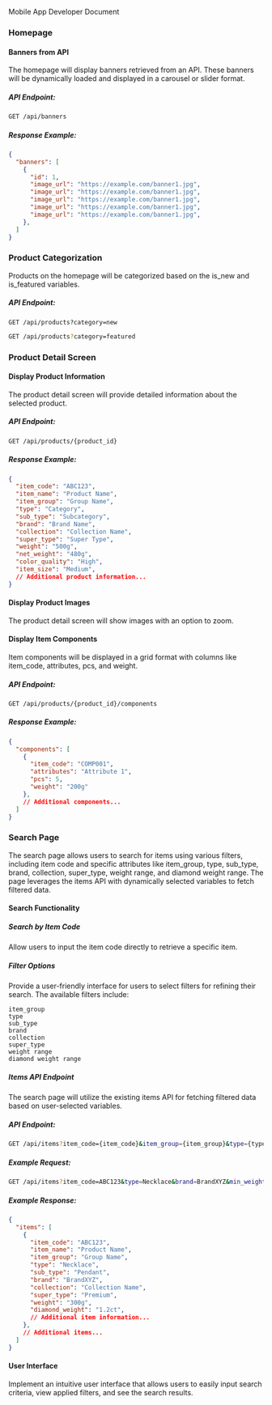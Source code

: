 Mobile App Developer Document
### Homepage
#### Banners from API
The homepage will display banners retrieved from an API. These banners will be dynamically loaded and displayed in a carousel or slider format.

##### API Endpoint:

```bash
GET /api/banners
```
##### Response Example:

```json
{
  "banners": [
    {
      "id": 1,
      "image_url": "https://example.com/banner1.jpg",
      "image_url": "https://example.com/banner1.jpg",
      "image_url": "https://example.com/banner1.jpg",
      "image_url": "https://example.com/banner1.jpg",
      "image_url": "https://example.com/banner1.jpg",
    },
  ]
}
```

### Product Categorization
Products on the homepage will be categorized based on the is_new and is_featured variables.

##### API Endpoint:
```
GET /api/products?category=new
```
```bash
GET /api/products?category=featured
```

### Product Detail Screen

#### Display Product Information
The product detail screen will provide detailed information about the selected product.

##### API Endpoint:

```bash
GET /api/products/{product_id}
```
##### Response Example:

```json
{
  "item_code": "ABC123",
  "item_name": "Product Name",
  "item_group": "Group Name",
  "type": "Category",
  "sub_type": "Subcategory",
  "brand": "Brand Name",
  "collection": "Collection Name",
  "super_type": "Super Type",
  "weight": "500g",
  "net_weight": "480g",
  "color_quality": "High",
  "item_size": "Medium",
  // Additional product information...
}
```

#### Display Product Images
The product detail screen will show images with an option to zoom.

#### Display Item Components
Item components will be displayed in a grid format with columns like item_code, attributes, pcs, and weight.

##### API Endpoint:
```bash
GET /api/products/{product_id}/components
```
##### Response Example:
```json
{
  "components": [
    {
      "item_code": "COMP001",
      "attributes": "Attribute 1",
      "pcs": 5,
      "weight": "200g"
    },
    // Additional components...
  ]
}
```

### Search Page
The search page allows users to search for items using various filters, including item code and specific attributes like item_group, type, sub_type, brand, collection, super_type, weight range, and diamond weight range. The page leverages the items API with dynamically selected variables to fetch filtered data.

#### Search Functionality
##### Search by Item Code
Allow users to input the item code directly to retrieve a specific item.

##### Filter Options
Provide a user-friendly interface for users to select filters for refining their search. The available filters include:
```
item_group
type
sub_type
brand
collection
super_type
weight range
diamond weight range
```

##### Items API Endpoint
The search page will utilize the existing items API for fetching filtered data based on user-selected variables.

##### API Endpoint:
```bash
GET /api/items?item_code={item_code}&item_group={item_group}&type={type}&sub_type={sub_type}&brand={brand}&collection={collection}&super_type={super_type}&min_weight={min_weight}&max_weight={max_weight}&min_diamond_weight={min_diamond_weight}&max_diamond_weight={max_diamond_weight}

```
##### Example Request:
```bash
GET /api/items?item_code=ABC123&type=Necklace&brand=BrandXYZ&min_weight=200g&max_weight=500g&min_diamond_weight=0.5ct&max_diamond_weight=2ct
```

##### Example Response:
```json
{
  "items": [
    {
      "item_code": "ABC123",
      "item_name": "Product Name",
      "item_group": "Group Name",
      "type": "Necklace",
      "sub_type": "Pendant",
      "brand": "BrandXYZ",
      "collection": "Collection Name",
      "super_type": "Premium",
      "weight": "300g",
      "diamond_weight": "1.2ct",
      // Additional item information...
    },
    // Additional items...
  ]
}
```
#### User Interface
Implement an intuitive user interface that allows users to easily input search criteria, view applied filters, and see the search results.
